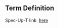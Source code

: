 ## Term Definition

Spec-Up-T link: <a href='https://weboftrust.github.io/WOT-terms/docs/glossary/information-theoretic-security'>here</a>
